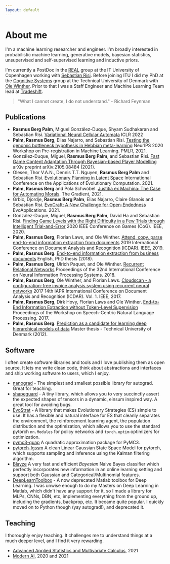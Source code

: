 ```yaml
---
layout: default
---
```


# About me

I'm a machine learning researcher and engineer. I'm broadly interested in probabilistic machine learning, generative models, bayesian statistics, unsupervised and self-supervised learning and inductive priors. 

I'm currently a PostDoc in the [REAL](https://real.itu.dk/) group at the IT University of Copenhagen working with [Sebastian Risi](http://sebastianrisi.com/). Before joining ITU I did my PhD at the [Cognitive Systems](https://www.compute.dtu.dk/english/research/research-sections/cogsys) group at the Technical University of Denmark with [Ole Winther](https://olewinther.github.io/). Prior to that I was a Staff Engineer and Machine Learning Team lead at [Tradeshift](https://tradeshift.com/).

> "What I cannot create, I do not understand." - Richard Feynman

## Publications

- **Rasmus Berg Palm**, Miguel González-Duque, Shyam Sudhakaran and Sebastian Risi. [Variational Neural Cellular Automata](https://arxiv.org/abs/2201.12360) ICLR 2022
- **Palm, Rasmus Berg**, Elias Najarro, and Sebastian Risi. [Testing the genomic bottleneck hypothesis in Hebbian meta-learning](https://arxiv.org/abs/2011.06811) NeurIPS 2020 Workshop on Pre-registration in Machine Learning. PMLR, 2021.
- González-Duque, Miguel, **Rasmus Berg Palm**, and Sebastian Risi. [Fast Game Content Adaptation Through Bayesian-based Player Modelling](https://arxiv.org/abs/2105.08484) arXiv preprint arXiv:2105.08484 (2021).
- Olesen, Thor V.A.N., Dennis T.T. Nguyen, **Rasmus Berg Palm** and Sebastian Risi. [Evolutionary Planning in Latent Space](https://arxiv.org/abs/2011.11293) International Conference on the Applications of Evolutionary Computation. 2021.
- **Palm, Rasmus Berg** and Pola Schwöbel. [Justitia ex Machina: The Case for Automating Morals](https://thegradient.pub/justitia-ex-machina/). The Gradient, 2021.
- Grbic, Djordje, **Rasmus Berg Palm**, Elias Najarro, Claire Glanois and Sebastian Risi. [EvoCraft: A New Challenge for Open-Endedness](https://arxiv.org/abs/2012.04751) EvoApplications. 2021.
- González-Duque, Miguel, **Rasmus Berg Palm**, David Ha and Sebastian Risi. [Finding Game Levels with the Right Difficulty in a Few Trials through Intelligent Trial-and-Error](https://arxiv.org/abs/2005.07677) 2020 IEEE Conference on Games (CoG). IEEE, 2020.
- **Palm, Rasmus Berg**, Florian Laws, and Ole Winther. [Attend, copy, parse end-to-end information extraction from documents](https://arxiv.org/abs/1812.07248) 2019 International Conference on Document Analysis and Recognition (ICDAR). IEEE, 2019.
- **Palm, Rasmus Berg**. [End-to-end information extraction from business documents](https://orbit.dtu.dk/en/publications/end-to-end-information-extraction-from-business-documents) English, PhD thesis (2018).
- **Palm, Rasmus Berg**, Ulrich Paquet, and Ole Winther. [Recurrent Relational Networks](https://arxiv.org/abs/1711.08028) Proceedings of the 32nd International Conference on Neural Information Processing Systems. 2018.
- **Palm, Rasmus Berg**, Ole Winther, and Florian Laws. [Cloudscan - a configuration-free invoice analysis system using recurrent neural networks](https://arxiv.org/abs/1708.07403) 2017 14th IAPR International Conference on Document Analysis and Recognition (ICDAR). Vol. 1. IEEE, 2017.
- **Palm, Rasmus Berg**, Dirk Hovy, Florian Laws and Ole Winther. [End-to-End Information Extraction without Token-Level Supervision](https://arxiv.org/abs/1707.04913) Proceedings of the Workshop on Speech-Centric Natural Language Processing. 2017.
- **Palm, Rasmus Berg**. [Prediction as a candidate for learning deep hierarchical models of data](https://www2.imm.dtu.dk/pubdb/pubs/6284-full.html) Master thesis - Technical University of Denmark (2012).

## Software

I often create software libraries and tools and I love publishing them as open source. It lets me write clean code, think about abstractions and interfaces and ship working software to users, which I enjoy.

- [nanograd](https://github.com/rasmusbergpalm/nanograd) - The simplest and smallest possible library for autograd. Great for teaching.
- [shapeguard](https://github.com/rasmusbergpalm/shapeguard) - A tiny library, which allows you to very succinctly assert the expected shapes of tensors in a dynamic, einsum inspired way. A great tool for avoiding bugs.
- [EvoStrat](https://github.com/rasmusbergpalm/evostrat) - A library that makes Evolutionary Strategies (ES) simple to use. It has a flexible and natural interface for ES that cleanly separates the environment, the reinforcement learning agent, the population distribution and the optimization, which allows you to use the standard pytorch `nn.Modules` for policy networks and `torch.optim` optimizers for optimization.
- [pymc3-quap](https://github.com/rasmusbergpalm/pymc3-quap) A quadratic approximation package for PyMC3.
- [pytorch-lgssm](https://github.com/rasmusbergpalm/pytorch-lgssm) A clean Linear Gaussian State Space Model for pytorch, which supports sampling and inference using the Kalman filtering algorithm.
- [Blayze](https://github.com/Tradeshift/blayze) A very fast and efficient *Bayesian* Naive Bayes classifier which perfectly incorporates new information in an online learning setting and support both Gaussian and Categorical/Multinomial features.
- [DeepLearnToolbox](https://github.com/rasmusbergpalm/DeepLearnToolbox) - A now deprecated Matlab toolbox for Deep Learning. I was unwise enough to do my Masters on Deep Learning in Matlab, which didn't have any support for it, so I made a library for MLPs, CNNs, DBN, etc, implementing everything from the ground up, including the gradients, backprop, etc. It became quite popular. I quickly moved on to Python though (yay autograd!), and deprecated it.

## Teaching

I thoroughly enjoy teaching. It challenges me to understand things at a much deeper level, and I find it very rewarding.

- [Advanced Applied Statistics and Multivariate Calculus](https://learnit.itu.dk/local/coursebase/view.php?ciid=789), 2021
- [Modern AI](https://learnit.itu.dk/local/coursebase/view.php?ciid=749), 2020 and 2021

